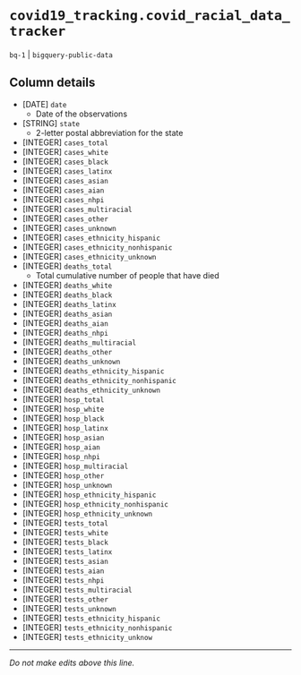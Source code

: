 # `covid19_tracking.covid_racial_data_tracker`
`bq-1` | `bigquery-public-data`

## Column details
* [DATE]      `date`
  - Date of the observations
* [STRING]    `state`
  - 2-letter postal abbreviation for the state
* [INTEGER]   `cases_total`
* [INTEGER]   `cases_white`
* [INTEGER]   `cases_black`
* [INTEGER]   `cases_latinx`
* [INTEGER]   `cases_asian`
* [INTEGER]   `cases_aian`
* [INTEGER]   `cases_nhpi`
* [INTEGER]   `cases_multiracial`
* [INTEGER]   `cases_other`
* [INTEGER]   `cases_unknown`
* [INTEGER]   `cases_ethnicity_hispanic`
* [INTEGER]   `cases_ethnicity_nonhispanic`
* [INTEGER]   `cases_ethnicity_unknown`
* [INTEGER]   `deaths_total`
  - Total cumulative number of people that have died
* [INTEGER]   `deaths_white`
* [INTEGER]   `deaths_black`
* [INTEGER]   `deaths_latinx`
* [INTEGER]   `deaths_asian`
* [INTEGER]   `deaths_aian`
* [INTEGER]   `deaths_nhpi`
* [INTEGER]   `deaths_multiracial`
* [INTEGER]   `deaths_other`
* [INTEGER]   `deaths_unknown`
* [INTEGER]   `deaths_ethnicity_hispanic`
* [INTEGER]   `deaths_ethnicity_nonhispanic`
* [INTEGER]   `deaths_ethnicity_unknown`
* [INTEGER]   `hosp_total`
* [INTEGER]   `hosp_white`
* [INTEGER]   `hosp_black`
* [INTEGER]   `hosp_latinx`
* [INTEGER]   `hosp_asian`
* [INTEGER]   `hosp_aian`
* [INTEGER]   `hosp_nhpi`
* [INTEGER]   `hosp_multiracial`
* [INTEGER]   `hosp_other`
* [INTEGER]   `hosp_unknown`
* [INTEGER]   `hosp_ethnicity_hispanic`
* [INTEGER]   `hosp_ethnicity_nonhispanic`
* [INTEGER]   `hosp_ethnicity_unknown`
* [INTEGER]   `tests_total`
* [INTEGER]   `tests_white`
* [INTEGER]   `tests_black`
* [INTEGER]   `tests_latinx`
* [INTEGER]   `tests_asian`
* [INTEGER]   `tests_aian`
* [INTEGER]   `tests_nhpi`
* [INTEGER]   `tests_multiracial`
* [INTEGER]   `tests_other`
* [INTEGER]   `tests_unknown`
* [INTEGER]   `tests_ethnicity_hispanic`
* [INTEGER]   `tests_ethnicity_nonhispanic`
* [INTEGER]   `tests_ethnicity_unknow`

-------------------------------------------------------------------------------
*Do not make edits above this line.*
